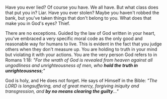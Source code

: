 Have you ever lied? Of course you have. We all have. But what class does that put you in? Liar. Have you ever stolen? Maybe you haven&apos;t robbed the bank, but you&apos;ve taken things that don&apos;t belong to you. What does that make you in God&apos;s eyes? Thief.

There are no exceptions. Guided by the law of God written in your heart, you've embraced a very specific moral code as the only good and reasonable way for humans to live. This is evident in the fact that you judge others when they don't measure up. You are holding to truth in your mind but violating it with your actions. You are the very person God refers to in Romans 1:18: *"For the wrath of God is revealed from heaven against all ungodliness and unrighteousness of men, who **hold the truth in unrighteousness**;"*

God is holy, and He does not forget. He says of Himself in the Bible: *&quot;The LORD is longsuffering, and of great mercy, forgiving iniquity and transgression, and **by no means clearing the guilty**...&quot;*
